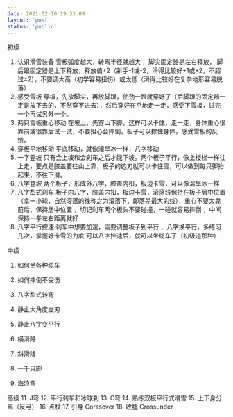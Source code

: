 ```yaml
---
date: 2021-02-10 19:33:09
layout: 'post'
status: 'public'
---
```


初级
1. 认识滑雪装备
雪板弧度越大，转弯半径就越大；
脚尖固定器是左右释放， 脚后跟固定器是上下释放，释放值±2（新手-1或-2，滑得比较好+1或+2，不超过±2），不要调太高（初学容易扭伤）或太低（滑得比较好在复杂地形容易脱落） 
1. 感受雪板
穿板，先放脚尖，再放脚跟，使劲一蹬就穿好了（后脚跟的固定器一定是放下去的，不然穿不进去），然后穿好在平地走一走，感受下雪板，试完一个再试另外一个。
1. 两只雪板重心移动
 在坡上，先穿山下脚，这样可以卡住，走一走，身体重心很靠前或很靠后试一试，不要担心会摔倒，板子可以撑住身体，感受雪板的反馈。
1. 穿板平地移动
平底移动，就像溜旱冰一样，八字移动 
1. 一字登坡
只有会上坡和会刹车之后才能下坡。两个板子平行，像上楼梯一样往上走，要点是膝盖要往山上靠，板子的边刃就可以卡住雪，可以做到每只脚抬起来，不往下滑。
1. 八字登坡
两个板子，形成外八字，膝盖内扣，板边卡雪，可以像溜旱冰一样
1. 八字犁式刹车
板子内八字，膝盖内扣，板边卡雪，滚落线保持在板子居中位置（拿一小球，自然滚落的线称之为滚落下，即落差最大的线），重心不要太靠前后，保持居中位置 ，切记刹车两个板头不要碰撞，一碰就容易摔倒 ，中间保持一拳左右距离就好
1. 八字平行控速
刹车中想要加速，需要调整板子到平行 ，八字换平行，多练习几次，掌握好卡雪的力度
可以八字控速后，就可以坐缆车了（初级道那种）


中级
1. 如何坐各种缆车
2. 如何摔倒不受伤

4. 八字犁式转弯
5. 静止大角度立刃
6. 静止八字变平行
7. 横滑降
8. 斜滑降
9. 一千只脚
10. 海浪弯

高级
11. J弯
12. 平行刹车和冰球刹
13. C弯
14. 熟练双板平行式滑雪
15. 上下身分离（反弓）
16. 点杖
17. 引身 Corssover
18. 收腿 Crossunder


